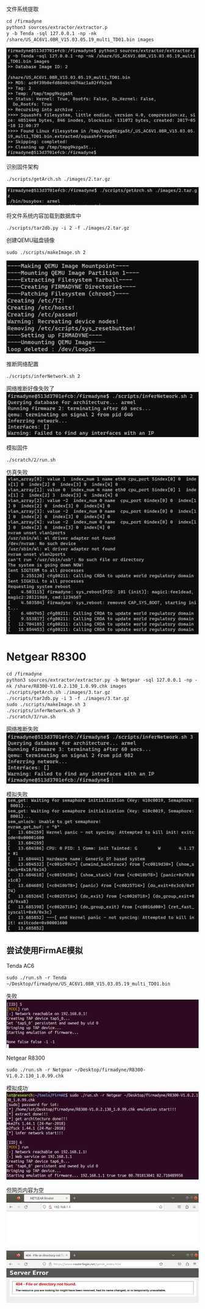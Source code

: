 
文件系统提取
```
cd /firmadyne
python3 sources/extractor/extractor.p
y -b Tenda -sql 127.0.0.1 -np -nk /share/US_AC6V1.0BR_V15.03.05.19_multi_TD01.bin images
```

![](images/Pasted%20image%2020230415111751.png)

识别固件架构
```
./scripts/getArch.sh ./images/2.tar.gz
```

![](images/Pasted%20image%2020230415111852.png)

将文件系统内容加载到数据库中
```
./scripts/tar2db.py -i 2 -f ./images/2.tar.gz
```

创建QEMU磁盘镜像
```
sudo ./scripts/makeImage.sh 2
```

![](images/Pasted%20image%2020230415112200.png)

推断网络配置
```
./scripts/inferNetwork.sh 2
```

网络推断好像失败了
![](images/Pasted%20image%2020230415112227.png)

模拟固件
```
./scratch/2/run.sh
```

仿真失败
![](images/Pasted%20image%2020230415112510.png)

# Netgear R8300
```
cd /firmadyne
python3 sources/extractor/extractor.py -b Netgear -sql 127.0.0.1 -np -nk /share/R8300-V1.0.2.130_1.0.99.chk images
./scripts/getArch.sh ./images/3.tar.gz
./scripts/tar2db.py -i 3 -f ./images/3.tar.gz
sudo ./scripts/makeImage.sh 3
./scripts/inferNetwork.sh 3
./scratch/3/run.sh
```

网络推断失败
![](images/Pasted%20image%2020230415113240.png)

模拟失败
![](images/Pasted%20image%2020230415113345.png)

## 尝试使用FirmAE模拟

Tenda AC6
```
sudo ./run.sh -r Tenda ~/Desktop/firmadyne/US_AC6V1.0BR_V15.03.05.19_multi_TD01.bin
```

失败
![](images/Pasted%20image%2020230419111605.png)

Netgear R8300
```
sudo ./run.sh -r Netgear ~/Desktop/firmadyne/R8300-V1.0.2.130_1.0.99.chk
```

模拟成功
![](images/Pasted%20image%2020230419104137.png)

但网页内容为空
![](images/Pasted%20image%2020230419104218.png)

![](images/Pasted%20image%2020230419104230.png)